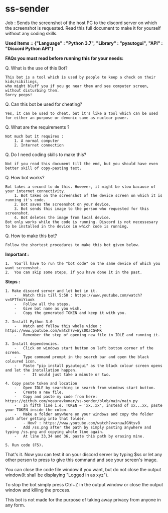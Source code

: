 # ss-sender
Job : Sends the screenshot of the host PC to the discord server on which the screenshot is requested.
Read this full document to make it for yourself without any coding skills.

**Used Items = {"Language" : "Python 3.7",**
**"Library" : "pyautogui",**
**"API" : "Discord Python API"}**



**FAQs you must read before running this for your needs:**

Q.	What is the use of this Bot?

	This bot is a tool which is used by people to keep a check on their kids/sibilings,
	who might bluff you if you go near them and see computer screen,
	without disturbing them.
	Sorry peeps!

Q.	Can this bot be used for cheating?
	
	Yes, it can be used to cheat, but it's like a tool which can be used for either an purpose or demonic same as nuclear power.

Q.	What are the requirements ?
	
	Not much but it requires :
		1. A normal computer
		2. Internet connection

Q.	Do I need coding skills to make this?
	
	Not if you read this document till the end, but you should have even better skill of copy-pasting text.

Q.	How bot works?

	Bot takes a second to do this. However, it might be slow bacause of your internet connectivity.
		1. Bot takes on the screenshot of the device screen on which it is running it's code.
		2. Bot saves the screenshot on your device.
		3. Bot sends this image to the person who requested for this screenshot.
		4. Bot deletes the image from local device.
	Bot only works while the code is running. Discord is not necessesary to be installed in the device in which code is running.

Q. How to make this bot?

	Follow the shortest procedures to make this bot given below.

**Important :**

	1.	You'll have to run the "bot code" on the same device of which you want screenshot.
	2.	You can skip some steps, if you have done it in the past.


**Steps :**

	1. Make discord server and let bot in it.
		-	Watch this till 5:50 : https://www.youtube.com/watch?v=SPTfmiYiuok
		-	Follow all the steps.
		-	Give bot name as you wish.
		-	Copy the generated TOKEN and keep it with you.
		
	2. Install Python 3.0
		-	Watch and follow this whole video : https://www.youtube.com/watch?v=Wys0OaCGvMk
		-	Remember the step of opening new file in IDLE and running it.
		
	3. Install dependencies.
		-	Click on windows start button on left bottom corner of the screen.
		-	Type command prompt in the search bar and open the black coloured icon.
		-	Paste "pip install pyautogui" as the black colour screen opens and let the installation happen.
			-	It would just take a minute or two.
		
	4. Copy paste token and location
		-	Open IDLE by searching in search from windows start button.
		-	Create a new file.
		-	Copy and paste my code from here: https://github.com/vgauravkumar/ss-sender/blob/main/main.py
		-	In fifth line i.e. TOKEN = 'xx..xx', instead of xx...xx, paste your TOKEN inside the colon.
		-	Make a folder anywhere on your windows and copy the folder path after getting into that folder.
			- How? : https://www.youtube.com/watch?v=xnuwJGNtsv8
		-	Add /ss.png after the path by simply pasting anywhere and typing /ss.png and copying whole line again.
		-	At line 33,34 and 36, paste this path by erasing mine.
		
	5. Run code (F5).

That's it. Now you can test it on your discord server by typing $ss or let any other person to press to give this command and see your screen's image.

You can close the code file window if you want, but do not close the output window(It shall be displaying "Logged in as xyz").

To stop the bot simply press Ctrl+Z in the output window or close the output window and killing the process.

This bot is not made for the purpose of taking away privacy from anyone in any form.
